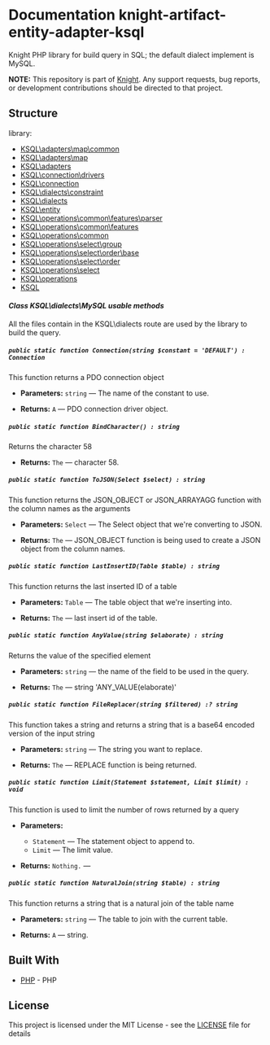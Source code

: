 # Documentation knight-artifact-entity-adapter-ksql

Knight PHP library for build query in SQL; the default dialect implement is MySQL.

**NOTE:** This repository is part of [Knight](https://github.com/energia-source/knight). Any
support requests, bug reports, or development contributions should be directed to
that project.

## Structure

library:
- [KSQL\adapters\map\common](https://github.com/energia-source/knight-artifact-entity-adapter-ksql/tree/main/lib/adapters/map/common)
- [KSQL\adapters\map](https://github.com/energia-source/knight-artifact-entity-adapter-ksql/tree/main/lib/adapters/map)
- [KSQL\adapters](https://github.com/energia-source/knight-artifact-entity-adapter-ksql/tree/main/lib/adapters)
- [KSQL\connection\drivers](https://github.com/energia-source/knight-artifact-entity-adapter-ksql/tree/main/lib/connection/drivers)
- [KSQL\connection](https://github.com/energia-source/knight-artifact-entity-adapter-ksql/tree/main/lib/connection)
- [KSQL\dialects\constraint](https://github.com/energia-source/knight-artifact-entity-adapter-ksql/tree/main/lib/dialects/constraint)
- [KSQL\dialects](https://github.com/energia-source/knight-artifact-entity-adapter-ksql/tree/main/lib/dialects)
- [KSQL\entity](https://github.com/energia-source/knight-artifact-entity-adapter-ksql/tree/main/lib/entity)
- [KSQL\operations\common\features\parser](https://github.com/energia-source/knight-artifact-entity-adapter-ksql/tree/main/lib/operations/common/features/parser)
- [KSQL\operations\common\features](https://github.com/energia-source/knight-artifact-entity-adapter-ksql/tree/main/lib/operations/common/features)
- [KSQL\operations\common](https://github.com/energia-source/knight-artifact-entity-adapter-ksql/tree/main/lib/operations/common)
- [KSQL\operations\select\group](https://github.com/energia-source/knight-artifact-entity-adapter-ksql/tree/main/lib/operations/select/group)
- [KSQL\operations\select\order\base](https://github.com/energia-source/knight-artifact-entity-adapter-ksql/tree/main/lib/operations/select/order/base)
- [KSQL\operations\select\order](https://github.com/energia-source/knight-artifact-entity-adapter-ksql/tree/main/lib/operations/select/order)
- [KSQL\operations\select](https://github.com/energia-source/knight-artifact-entity-adapter-ksql/tree/main/lib/operations/select)
- [KSQL\operations](https://github.com/energia-source/knight-artifact-entity-adapter-ksql/tree/main/lib/operations)
- [KSQL](https://github.com/energia-source/knight-knight-artifact-entity-adapter-ksql/blob/main/lib)

#### ***Class KSQL\dialects\MySQL usable methods***

All the files contain in the KSQL\dialects route are used by the library to build the query.

##### `public static function Connection(string $constant = 'DEFAULT') : Connection`

This function returns a PDO connection object

 * **Parameters:** `string` — The name of the constant to use.

 * **Returns:** `A` — PDO connection driver object.

##### `public static function BindCharacter() : string`

Returns the character 58

 * **Returns:** `The` — character 58.

##### `public static function ToJSON(Select $select) : string`

This function returns the JSON_OBJECT or JSON_ARRAYAGG function with the column names as the arguments

 * **Parameters:** `Select` — The Select object that we're converting to JSON.

 * **Returns:** `The` — JSON_OBJECT function is being used to create a JSON object from the column names.

##### `public static function LastInsertID(Table $table) : string`

This function returns the last inserted ID of a table

 * **Parameters:** `Table` — The table object that we're inserting into.

 * **Returns:** `The` — last insert id of the table.

##### `public static function AnyValue(string $elaborate) : string`

Returns the value of the specified element

 * **Parameters:** `string` — the name of the field to be used in the query.

 * **Returns:** `The` — string 'ANY_VALUE(elaborate)'

##### `public static function FileReplacer(string $filtered) :? string`

This function takes a string and returns a string that is a base64 encoded version of the input string

 * **Parameters:** `string` — The string you want to replace.

 * **Returns:** `The` — REPLACE function is being returned.

##### `public static function Limit(Statement $statement, Limit $limit) : void`

This function is used to limit the number of rows returned by a query

 * **Parameters:**
   * `Statement` — The statement object to append to.
   * `Limit` — The limit value.

 * **Returns:** `Nothing.` — 

##### `public static function NaturalJoin(string $table) : string`

This function returns a string that is a natural join of the table name

 * **Parameters:** `string` — The table to join with the current table.

 * **Returns:** `A` — string.

## Built With

* [PHP](https://www.php.net/) - PHP

## License

This project is licensed under the MIT License - see the [LICENSE](LICENSE) file for details
